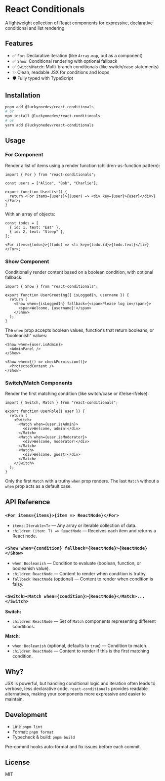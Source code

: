 # React Conditionals

A lightweight collection of React components for expressive, declarative conditional and list rendering

## Features

- ✅ `For`: Declarative iteration (like `Array.map`, but as a component)
- ✅ `Show`: Conditional rendering with optional fallback
- ✅ `Switch`/`Match`: Multi-branch conditionals (like switch/case statements)
- ✨ Clean, readable JSX for conditions and loops
- 🛡️ Fully typed with TypeScript

## Installation

```sh
pnpm add @luckyonedev/react-conditionals
# or
npm install @luckyonedev/react-conditionals
# or
yarn add @luckyonedev/react-conditionals
```

## Usage

### For Component

Render a list of items using a render function (children-as-function pattern):

```tsx
import { For } from "react-conditionals";

const users = ["Alice", "Bob", "Charlie"];

export function UserList() {
  return <For items={users}>{(user) => <div key={user}>{user}</div>}</For>;
}
```

With an array of objects:

```tsx
const todos = [
  { id: 1, text: "Eat" },
  { id: 2, text: "Sleep" },
];

<For items={todos}>{(todo) => <li key={todo.id}>{todo.text}</li>}</For>;
```

### Show Component

Conditionally render content based on a boolean condition, with optional fallback:

```tsx
import { Show } from "react-conditionals";

export function UserGreeting({ isLoggedIn, username }) {
  return (
    <Show when={isLoggedIn} fallback={<span>Please log in</span>}>
      <span>Welcome, {username}!</span>
    </Show>
  );
}
```

The `when` prop accepts boolean values, functions that return booleans, or "booleanish" values:

```tsx
<Show when={user.isAdmin}>
  <AdminPanel />
</Show>

<Show when={() => checkPermission()}>
  <ProtectedContent />
</Show>
```

### Switch/Match Components

Render the first matching condition (like switch/case or if/else-if/else):

```tsx
import { Switch, Match } from "react-conditionals";

export function UserRole({ user }) {
  return (
    <Switch>
      <Match when={user.isAdmin}>
        <div>Welcome, admin!</div>
      </Match>
      <Match when={user.isModerator}>
        <div>Welcome, moderator!</div>
      </Match>
      <Match>
        <div>Welcome, guest!</div>
      </Match>
    </Switch>
  );
}
```

Only the first `Match` with a truthy `when` prop renders. The last `Match` without a `when` prop acts as a default case.

## API Reference

### `<For items={items}>{item => ReactNode}</For>`

- `items`: `Iterable<T>` — Any array or iterable collection of data.
- `children`: `(item: T) => ReactNode` — Receives each item and returns a React node.

### `<Show when={condition} fallback={ReactNode}>{ReactNode}</Show>`

- `when`: `Booleanish` — Condition to evaluate (boolean, function, or booleanish value).
- `children`: `ReactNode` — Content to render when condition is truthy.
- `fallback`: `ReactNode` (optional) — Content to render when condition is falsy.

### `<Switch><Match when={condition}>{ReactNode}</Match>...</Switch>`

**Switch:**

- `children`: `ReactNode` — Set of `Match` components representing different conditions.

**Match:**

- `when`: `Booleanish` (optional, defaults to `true`) — Condition to match.
- `children`: `ReactNode` — Content to render if this is the first matching condition.

## Why?

JSX is powerful, but handling conditional logic and iteration often leads to verbose, less declarative code. `react-conditionals` provides readable alternatives, making your components more expressive and easier to maintain.

## Development

- Lint: `pnpm lint`
- Format: `pnpm format`
- Typecheck & build: `pnpm build`

Pre-commit hooks auto-format and fix issues before each commit.

## License

MIT

